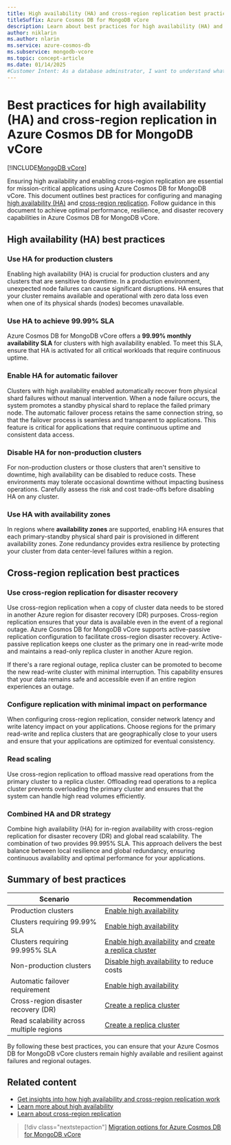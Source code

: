 ```yaml
---
title: High availability (HA) and cross-region replication best practices
titleSuffix: Azure Cosmos DB for MongoDB vCore
description: Learn about best practices for high availability (HA) and cross-region replication in Azure Cosmos DB for MongoDB vCore.
author: niklarin
ms.author: nlarin
ms.service: azure-cosmos-db
ms.subservice: mongodb-vcore
ms.topic: concept-article
ms.date: 01/14/2025
#Customer Intent: As a database adminstrator, I want to understand what is the optimal use of high availability and cross-region replication in Azure Cosmos DB for MongoDB vCore in differenct cases.
---
```


# Best practices for high availability (HA) and cross-region replication in Azure Cosmos DB for MongoDB vCore

[!INCLUDE[MongoDB vCore](~/reusable-content/ce-skilling/azure/includes/cosmos-db/includes/appliesto-mongodb-vcore.md)]

Ensuring high availability and enabling cross-region replication are essential for mission-critical applications using Azure Cosmos DB for MongoDB vCore. This document outlines best practices for configuring and managing [high availability (HA)](./high-availability.md) and [cross-region replication](./cross-region-replication.md). Follow guidance in this document to achieve optimal performance, resilience, and disaster recovery capabilities in Azure Cosmos DB for MongoDB vCore.

## High availability (HA) best practices

### Use HA for production clusters
Enabling high availability (HA) is crucial for production clusters and any clusters that are sensitive to downtime. In a production environment, unexpected node failures can cause significant disruptions. HA ensures that your cluster remains available and operational with zero data loss even when one of its physical shards (nodes) becomes unavailable.

### Use HA to achieve 99.99% SLA
Azure Cosmos DB for MongoDB vCore offers a **99.99% monthly availability SLA** for clusters with high availability enabled. To meet this SLA, ensure that HA is activated for all critical workloads that require continuous uptime.

### Enable HA for automatic failover
Clusters with high availability enabled automatically recover from physical shard failures without manual intervention. When a node failure occurs, the system promotes a standby physical shard to replace the failed primary node. The automatic failover process retains the same connection string, so that the failover process is seamless and transparent to applications. This feature is critical for applications that require continuous uptime and consistent data access.

### Disable HA for non-production clusters
For non-production clusters or those clusters that aren't sensitive to downtime, high availability can be disabled to reduce costs. These environments may tolerate occasional downtime without impacting business operations. Carefully assess the risk and cost trade-offs before disabling HA on any cluster.

### Use HA with availability zones
In regions where **availability zones** are supported, enabling HA ensures that each primary-standby physical shard pair is provisioned in different availability zones. Zone redundancy provides extra resilience by protecting your cluster from data center-level failures within a region.

## Cross-region replication best practices

### Use cross-region replication for disaster recovery
Use cross-region replication when a copy of cluster data needs to be stored in another Azure region for disaster recovery (DR) purposes. Cross-region replication ensures that your data is available even in the event of a regional outage. Azure Cosmos DB for MongoDB vCore supports active-passive replication configuration to facilitate cross-region disaster recovery. Active-passive replication keeps one cluster as the primary one in read-write mode and maintains a read-only replica cluster in another Azure region. 

If there's a rare regional outage, replica cluster can be promoted to become the new read-write cluster with minimal interruption. This capability ensures that your data remains safe and accessible even if an entire region experiences an outage.

### Configure replication with minimal impact on performance
When configuring cross-region replication, consider network latency and write latency impact on your applications. Choose regions for the primary read-write and replica clusters that are geographically close to your users and ensure that your applications are optimized for eventual consistency.

### Read scaling
Use cross-region replication to offload massive read operations from the primary cluster to a replica cluster. Offloading read operations to a replica cluster prevents overloading the primary cluster and ensures that the system can handle high read volumes efficiently.

### Combined HA and DR strategy
Combine high availability (HA) for in-region availability with cross-region replication for disaster recovery (DR) and global read scalability. The combination of two provides 99.995% SLA. This approach delivers the best balance between local resilience and global redundancy, ensuring continuous availability and optimal performance for your applications.

## Summary of best practices
| Scenario                                 | Recommendation                                        |
|------------------------------------------|-------------------------------------------------------|
| Production clusters                      | [Enable high availability](./how-to-scale-cluster.md#enable-or-disable-high-availability)                              |
| Clusters requiring 99.99% SLA            | [Enable high availability](./how-to-scale-cluster.md#enable-or-disable-high-availability)                              |
| Clusters requiring 99.995% SLA           | [Enable high availability](./how-to-scale-cluster.md#enable-or-disable-high-availability) and [create a replica cluster](./how-to-cluster-replica.md#enable-cross-region-replication) |
| Non-production clusters                  | [Disable high availability](./how-to-scale-cluster.md#enable-or-disable-high-availability) to reduce costs             |
| Automatic failover requirement           | [Enable high availability](./how-to-scale-cluster.md#enable-or-disable-high-availability)                              |
| Cross-region disaster recovery (DR)      | [Create a replica cluster](./how-to-cluster-replica.md#enable-cross-region-replication)                              |
| Read scalability across multiple regions | [Create a replica cluster](./how-to-cluster-replica.md#enable-cross-region-replication)                              |

By following these best practices, you can ensure that your Azure Cosmos DB for MongoDB vCore clusters remain highly available and resilient against failures and regional outages.

## Related content

- [Get insights into how high availability and cross-region replication work](./availability-disaster-recovery-under-hood.md)
- [Learn more about high availability](./high-availability.md)
- [Learn about cross-region replication](./cross-region-replication.md)

> [!div class="nextstepaction"]
> [Migration options for Azure Cosmos DB for MongoDB vCore](./migration-options.md)